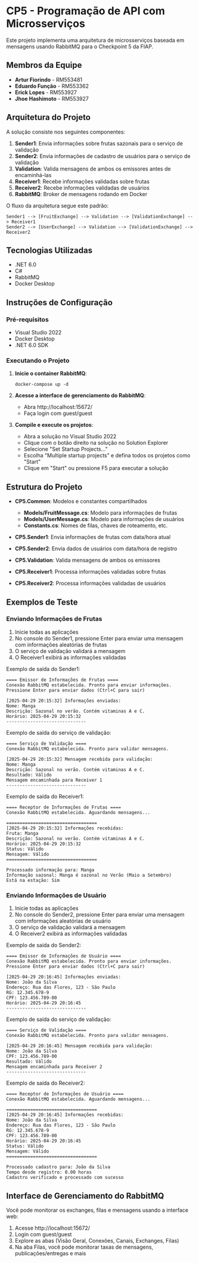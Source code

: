 # CP5 - Programação de API com Microsserviços

Este projeto implementa uma arquitetura de microsserviços baseada em mensagens usando RabbitMQ para o Checkpoint 5 da FIAP.

## Membros da Equipe
- **Artur Fiorindo** - RM553481
- **Eduardo Função** - RM553362
- **Erick Lopes** - RM553927
- **Jhoe Hashimoto** - RM553927

## Arquitetura do Projeto

A solução consiste nos seguintes componentes:

1. **Sender1**: Envia informações sobre frutas sazonais para o serviço de validação
2. **Sender2**: Envia informações de cadastro de usuários para o serviço de validação
3. **Validation**: Valida mensagens de ambos os emissores antes de encaminhá-las
4. **Receiver1**: Recebe informações validadas sobre frutas
5. **Receiver2**: Recebe informações validadas de usuários
6. **RabbitMQ**: Broker de mensagens rodando em Docker

O fluxo da arquitetura segue este padrão:

```
Sender1 --> [FruitExchange] --> Validation --> [ValidationExchange] --> Receiver1
Sender2 --> [UserExchange] --> Validation --> [ValidationExchange] --> Receiver2
```

## Tecnologias Utilizadas

- .NET 6.0
- C#
- RabbitMQ
- Docker Desktop

## Instruções de Configuração

### Pré-requisitos

- Visual Studio 2022
- Docker Desktop
- .NET 6.0 SDK

### Executando o Projeto

1. **Inicie o container RabbitMQ**:
   ```
   docker-compose up -d
   ```

2. **Acesse a interface de gerenciamento do RabbitMQ**:
    - Abra http://localhost:15672/
    - Faça login com guest/guest

3. **Compile e execute os projetos**:
    - Abra a solução no Visual Studio 2022
    - Clique com o botão direito na solução no Solution Explorer
    - Selecione "Set Startup Projects..."
    - Escolha "Multiple startup projects" e defina todos os projetos como "Start"
    - Clique em "Start" ou pressione F5 para executar a solução

## Estrutura do Projeto

- **CP5.Common**: Modelos e constantes compartilhados
    - **Models/FruitMessage.cs**: Modelo para informações de frutas
    - **Models/UserMessage.cs**: Modelo para informações de usuários
    - **Constants.cs**: Nomes de filas, chaves de roteamento, etc.

- **CP5.Sender1**: Envia informações de frutas com data/hora atual
- **CP5.Sender2**: Envia dados de usuários com data/hora de registro
- **CP5.Validation**: Valida mensagens de ambos os emissores
- **CP5.Receiver1**: Processa informações validadas sobre frutas
- **CP5.Receiver2**: Processa informações validadas de usuários

## Exemplos de Teste

### Enviando Informações de Frutas

1. Inicie todas as aplicações
2. No console do Sender1, pressione Enter para enviar uma mensagem com informações aleatórias de frutas
3. O serviço de validação validará a mensagem
4. O Receiver1 exibirá as informações validadas

Exemplo de saída do Sender1:
```
==== Emissor de Informações de Frutas ====
Conexão RabbitMQ estabelecida. Pronto para enviar informações.
Pressione Enter para enviar dados (Ctrl+C para sair)

[2025-04-29 20:15:32] Informações enviadas:
Nome: Manga
Descrição: Sazonal no verão. Contém vitaminas A e C.
Horário: 2025-04-29 20:15:32
------------------------------
```

Exemplo de saída do serviço de validação:
```
==== Serviço de Validação ====
Conexão RabbitMQ estabelecida. Pronto para validar mensagens.

[2025-04-29 20:15:32] Mensagem recebida para validação:
Nome: Manga
Descrição: Sazonal no verão. Contém vitaminas A e C.
Resultado: Válido
Mensagem encaminhada para Receiver 1
------------------------------
```

Exemplo de saída do Receiver1:
```
==== Receptor de Informações de Frutas ====
Conexão RabbitMQ estabelecida. Aguardando mensagens...

==================================
[2025-04-29 20:15:32] Informações recebidas:
Fruta: Manga
Descrição: Sazonal no verão. Contém vitaminas A e C.
Horário: 2025-04-29 20:15:32
Status: Válido
Mensagem: Válido
==================================

Processado informação para: Manga
Informação sazonal: Manga é sazonal no Verão (Maio a Setembro)
Está na estação: Sim
```

### Enviando Informações de Usuário

1. Inicie todas as aplicações
2. No console do Sender2, pressione Enter para enviar uma mensagem com informações aleatórias de usuário
3. O serviço de validação validará a mensagem
4. O Receiver2 exibirá as informações validadas

Exemplo de saída do Sender2:
```
==== Emissor de Informações de Usuário ====
Conexão RabbitMQ estabelecida. Pronto para enviar informações.
Pressione Enter para enviar dados (Ctrl+C para sair)

[2025-04-29 20:16:45] Informações enviadas:
Nome: João da Silva
Endereço: Rua das Flores, 123 - São Paulo
RG: 12.345.678-9
CPF: 123.456.789-00
Horário: 2025-04-29 20:16:45
------------------------------
```

Exemplo de saída do serviço de validação:
```
==== Serviço de Validação ====
Conexão RabbitMQ estabelecida. Pronto para validar mensagens.

[2025-04-29 20:16:45] Mensagem recebida para validação:
Nome: João da Silva
CPF: 123.456.789-00
Resultado: Válido
Mensagem encaminhada para Receiver 2
------------------------------
```

Exemplo de saída do Receiver2:
```
==== Receptor de Informações de Usuário ====
Conexão RabbitMQ estabelecida. Aguardando mensagens...

==================================
[2025-04-29 20:16:45] Informações recebidas:
Nome: João da Silva
Endereço: Rua das Flores, 123 - São Paulo
RG: 12.345.678-9
CPF: 123.456.789-00
Horário: 2025-04-29 20:16:45
Status: Válido
Mensagem: Válido
==================================

Processado cadastro para: João da Silva
Tempo desde registro: 0.00 horas
Cadastro verificado e processado com sucesso
```

## Interface de Gerenciamento do RabbitMQ

Você pode monitorar os exchanges, filas e mensagens usando a interface web:

1. Acesse http://localhost:15672/
2. Login com guest/guest
3. Explore as abas (Visão Geral, Conexões, Canais, Exchanges, Filas)
4. Na aba Filas, você pode monitorar taxas de mensagens, publicações/entregas e mais

